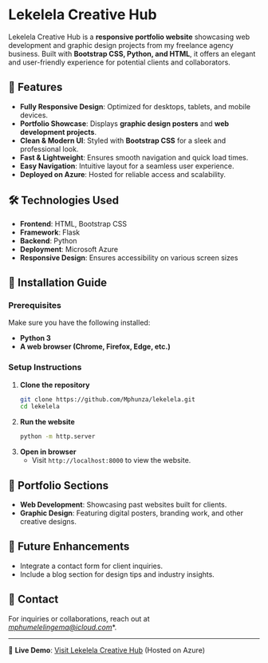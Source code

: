 # Lekelela Creative Hub

Lekelela Creative Hub is a **responsive portfolio website** showcasing web development and graphic design projects from my freelance agency business. Built with **Bootstrap CSS, Python, and HTML**, it offers an elegant and user-friendly experience for potential clients and collaborators.

## 🚀 Features
- **Fully Responsive Design**: Optimized for desktops, tablets, and mobile devices.
- **Portfolio Showcase**: Displays **graphic design posters** and **web development projects**.
- **Clean & Modern UI**: Styled with **Bootstrap CSS** for a sleek and professional look.
- **Fast & Lightweight**: Ensures smooth navigation and quick load times.
- **Easy Navigation**: Intuitive layout for a seamless user experience.
- **Deployed on Azure**: Hosted for reliable access and scalability.

## 🛠️ Technologies Used
- **Frontend**: HTML, Bootstrap CSS
- **Framework**: Flask
- **Backend**: Python
- **Deployment**: Microsoft Azure
- **Responsive Design**: Ensures accessibility on various screen sizes

## 📌 Installation Guide

### **Prerequisites**
Make sure you have the following installed:
- **Python 3**
- **A web browser (Chrome, Firefox, Edge, etc.)**

### **Setup Instructions**
1. **Clone the repository**
   ```sh
   git clone https://github.com/Mphunza/lekelela.git
   cd lekelela
   ```
2. **Run the website**
   ```sh
   python -m http.server
   ```
3. **Open in browser**
   - Visit `http://localhost:8000` to view the website.

## 📸 Portfolio Sections
- **Web Development**: Showcasing past websites built for clients.
- **Graphic Design**: Featuring digital posters, branding work, and other creative designs.

## 🚀 Future Enhancements
- Integrate a contact form for client inquiries.
- Include a blog section for design tips and industry insights.

## 📩 Contact
For inquiries or collaborations, reach out at *mphumelelingema@icloud.com**.

---
📌 **Live Demo**: [Visit Lekelela Creative Hub]([https://your-website-url.com](https://lekelela-hmabg9cvcsc6cpbs.eastus-01.azurewebsites.net/)) (Hosted on Azure)

